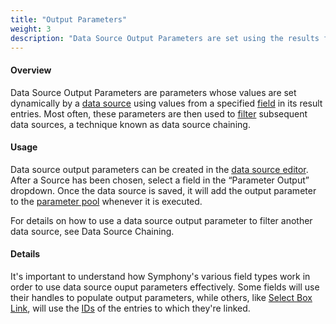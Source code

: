```yaml
---
title: "Output Parameters"
weight: 3
description: "Data Source Output Parameters are set using the results from a data source and enable data source chaining."
---
```


#### Overview

Data Source Output Parameters are <a rel="concept">parameters</a> whose values are set dynamically by a <a rel="concept" href="data-sources">data source</a> using values from a specified <a rel="concept" href="fields">field</a> in its result entries. Most often, these parameters are then used to <a rel="concept" href="data-source-filters">filter</a> subsequent data sources, a technique known as <a rel="concept">data source chaining</a>.

#### Usage

Data source output parameters can be created in the <a rel="concept" href="data-sources#data-source-editor">data source editor</a>. After a Source has been chosen, select a field in the &#8220;Parameter Output&#8221; dropdown. Once the data source is saved, it will add the output parameter to the <a rel="concept" href="parameters#parameter-pool">parameter pool</a> whenever it is executed.

For details on how to use a data source output parameter to filter another data source, see <a rel="concept">Data Source Chaining</a>.

#### Details

It's important to understand how Symphony's various <a rel="concept">field types</a> work in order to use data source ouput parameters effectively. Some fields will use their <a rel="concept">handles</a> to populate output parameters, while others, like <a rel="concept" href="field-types#select-box-link">Select Box Link</a>, will use the <a rel="concept" href="system-ids">IDs</a> of the <a rel="concept">entries</a> to which they're linked.
